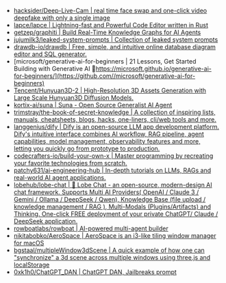 + [hacksider/Deep-Live-Cam | real time face swap and one-click video deepfake with only a single image](https://github.com//hacksider/Deep-Live-Cam)
+ [lapce/lapce | Lightning-fast and Powerful Code Editor written in Rust](https://github.com//lapce/lapce)
+ [getzep/graphiti | Build Real-Time Knowledge Graphs for AI Agents](https://github.com//getzep/graphiti)
+ [jujumilk3/leaked-system-prompts | Collection of leaked system prompts](https://github.com//jujumilk3/leaked-system-prompts)
+ [drawdb-io/drawdb | Free, simple, and intuitive online database diagram editor and SQL generator.](https://github.com//drawdb-io/drawdb)
+ [microsoft/generative-ai-for-beginners | 21 Lessons, Get Started Building with Generative AI 🔗https://microsoft.github.io/generative-ai-for-beginners/](https://github.com//microsoft/generative-ai-for-beginners)
+ [Tencent/Hunyuan3D-2 | High-Resolution 3D Assets Generation with Large Scale Hunyuan3D Diffusion Models.](https://github.com//Tencent/Hunyuan3D-2)
+ [kortix-ai/suna | Suna - Open Source Generalist AI Agent](https://github.com//kortix-ai/suna)
+ [trimstray/the-book-of-secret-knowledge | A collection of inspiring lists, manuals, cheatsheets, blogs, hacks, one-liners, cli/web tools and more.](https://github.com//trimstray/the-book-of-secret-knowledge)
+ [langgenius/dify | Dify is an open-source LLM app development platform. Dify's intuitive interface combines AI workflow, RAG pipeline, agent capabilities, model management, observability features and more, letting you quickly go from prototype to production.](https://github.com//langgenius/dify)
+ [codecrafters-io/build-your-own-x | Master programming by recreating your favorite technologies from scratch.](https://github.com//codecrafters-io/build-your-own-x)
+ [patchy631/ai-engineering-hub | In-depth tutorials on LLMs, RAGs and real-world AI agent applications.](https://github.com//patchy631/ai-engineering-hub)
+ [lobehub/lobe-chat | 🤯 Lobe Chat - an open-source, modern-design AI chat framework. Supports Multi AI Providers( OpenAI / Claude 3 / Gemini / Ollama / DeepSeek / Qwen), Knowledge Base (file upload / knowledge management / RAG ), Multi-Modals (Plugins/Artifacts) and Thinking. One-click FREE deployment of your private ChatGPT/ Claude / DeepSeek application.](https://github.com//lobehub/lobe-chat)
+ [rowboatlabs/rowboat | AI-powered multi-agent builder](https://github.com//rowboatlabs/rowboat)
+ [nikitabobko/AeroSpace | AeroSpace is an i3-like tiling window manager for macOS](https://github.com//nikitabobko/AeroSpace)
+ [bgstaal/multipleWindow3dScene | A quick example of how one can "synchronize" a 3d scene across multiple windows using three.js and localStorage](https://github.com//bgstaal/multipleWindow3dScene)
+ [0xk1h0/ChatGPT_DAN | ChatGPT DAN, Jailbreaks prompt](https://github.com//0xk1h0/ChatGPT_DAN)
